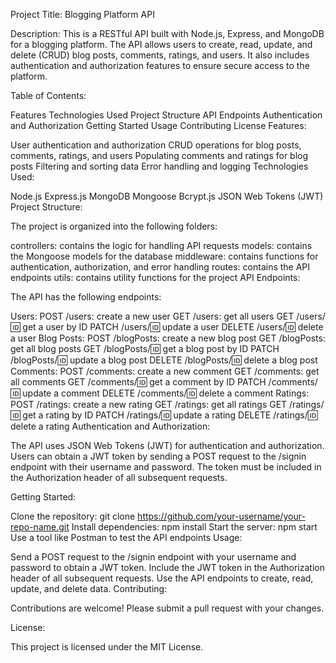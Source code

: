 Project Title: Blogging Platform API

Description: This is a RESTful API built with Node.js, Express, and MongoDB for a blogging platform. The API allows users to create, read, update, and delete (CRUD) blog posts, comments, ratings, and users. It also includes authentication and authorization features to ensure secure access to the platform.

Table of Contents:

Features
Technologies Used
Project Structure
API Endpoints
Authentication and Authorization
Getting Started
Usage
Contributing
License
Features:

User authentication and authorization
CRUD operations for blog posts, comments, ratings, and users
Populating comments and ratings for blog posts
Filtering and sorting data
Error handling and logging
Technologies Used:

Node.js
Express.js
MongoDB
Mongoose
Bcrypt.js
JSON Web Tokens (JWT)
Project Structure:

The project is organized into the following folders:

controllers: contains the logic for handling API requests
models: contains the Mongoose models for the database
middleware: contains functions for authentication, authorization, and error handling
routes: contains the API endpoints
utils: contains utility functions for the project
API Endpoints:

The API has the following endpoints:

Users:
POST /users: create a new user
GET /users: get all users
GET /users/:id: get a user by ID
PATCH /users/:id: update a user
DELETE /users/:id: delete a user
Blog Posts:
POST /blogPosts: create a new blog post
GET /blogPosts: get all blog posts
GET /blogPosts/:id: get a blog post by ID
PATCH /blogPosts/:id: update a blog post
DELETE /blogPosts/:id: delete a blog post
Comments:
POST /comments: create a new comment
GET /comments: get all comments
GET /comments/:id: get a comment by ID
PATCH /comments/:id: update a comment
DELETE /comments/:id: delete a comment
Ratings:
POST /ratings: create a new rating
GET /ratings: get all ratings
GET /ratings/:id: get a rating by ID
PATCH /ratings/:id: update a rating
DELETE /ratings/:id: delete a rating
Authentication and Authorization:

The API uses JSON Web Tokens (JWT) for authentication and authorization. Users can obtain a JWT token by sending a POST request to the /signin endpoint with their username and password. The token must be included in the Authorization header of all subsequent requests.

Getting Started:

Clone the repository: git clone https://github.com/your-username/your-repo-name.git
Install dependencies: npm install
Start the server: npm start
Use a tool like Postman to test the API endpoints
Usage:

Send a POST request to the /signin endpoint with your username and password to obtain a JWT token.
Include the JWT token in the Authorization header of all subsequent requests.
Use the API endpoints to create, read, update, and delete data.
Contributing:

Contributions are welcome! Please submit a pull request with your changes.

License:

This project is licensed under the MIT License.
